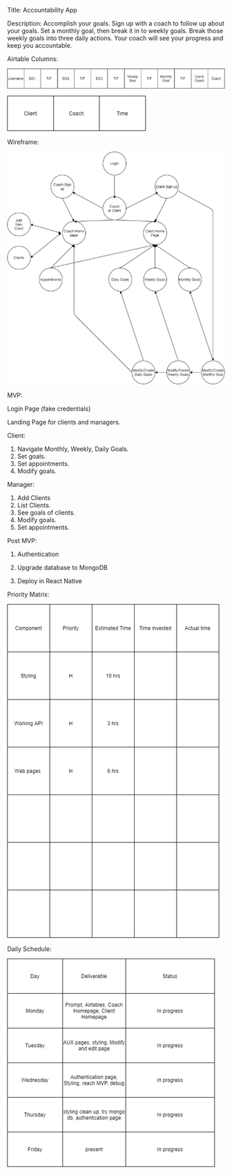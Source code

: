Title:
Accountability App 

Description:
Accomplish your goals.  Sign up with a coach to follow up about your goals. Set a monthly goal, then break it in to weekly goals.  Break those weekly goals into three daily actions.  Your coach will see your progress and keep you accountable.  

Airtable Columns:

![Airtable](https://github.com/forexsnyder/Accountability/blob/master/Images/Airtable.png)


![Apt](https://github.com/forexsnyder/Accountability/blob/master/Images/Apt.png)

Wireframe:




![Wireframe](https://github.com/forexsnyder/Accountability/blob/master/Images/App%20Diagram.png)

MVP:

Login Page (fake credentials)

Landing Page for clients and managers.

Client:

1. Navigate Monthly, Weekly, Daily Goals.
2. Set goals.
3. Set appointments.
4. Modify goals.

Manager:
1. Add Clients
2. List Clients.
3. See goals of clients.
4. Modify goals.
5. Set appointments.

Post MVP:

1. Authentication

2. Upgrade database to MongoDB

3. Deploy in React Native

Priority Matrix:

![Wireframe](https://github.com/forexsnyder/Accountability/blob/master/Images/Priority%20Matrix.png)

Daily Schedule:


![Wireframe](https://github.com/forexsnyder/Accountability/blob/master/Images/Daily%20schedule.png)
